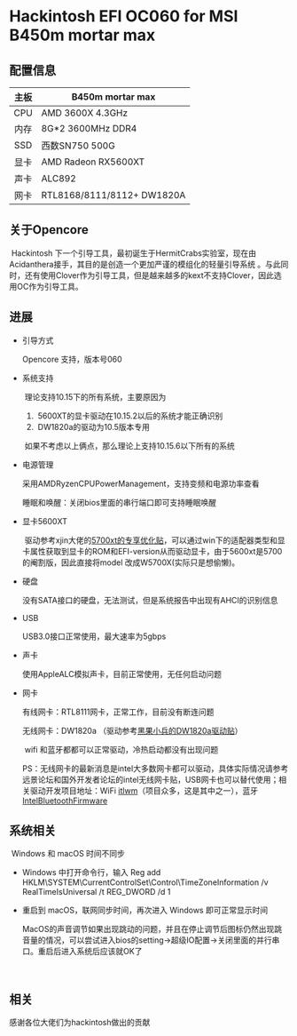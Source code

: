# **Hackintosh EFI  OC060 for  MSI B450m mortar max**

## **配置信息**

| 主板 | B450m mortar max           |
| :--: | -------------------------- |
| CPU  | AMD 3600X 4.3GHz           |
| 内存 | 8G*2  3600MHz DDR4         |
| SSD  | 西数SN750 500G             |
| 显卡 | AMD Radeon RX5600XT        |
| 声卡 | ALC892                     |
| 网卡 | RTL8168/8111/8112+ DW1820A |

## 关于Opencore

​	 Hackintosh 下一个引导工具，最初诞生于HermitCrabs实验室，现在由Acidanthera接手，其目的是创造一个更加严谨的模组化的轻量引导系统 。与此同时，还有使用Clover作为引导工具，但是越来越多的kext不支持Clover，因此选用OC作为引导工具。

## 进展

- 引导方式

  Opencore 支持，版本号060

- 系统支持

  ​	理论支持10.15下的所有系统，主要原因为

  1. ​	5600XT的显卡驱动在10.15.2以后的系统才能正确识别
  2. ​    DW1820a的驱动为10.5版本专用

  ​	如果不考虑以上俩点，那么理论上支持10.15.6以下所有的系统

- 电源管理

  采用AMDRyzenCPUPowerManagement，支持变频和电源功率查看

  睡眠和唤醒：关闭bios里面的串行端口即可支持睡眠唤醒

- 显卡5600XT

  ​	驱动参考xjin大佬的[5700xt的专享优化贴](http://bbs.pcbeta.com/forum.php?mod=viewthread&tid=1839725&highlight=5700xt)，可以通过win下的适配器类型和显卡属性获取到显卡的ROM和EFI-version从而驱动显卡，由于5600xt是5700的阉割版，因此直接将model 改成W5700X(实际只是想偷懒)。

- 硬盘

  没有SATA接口的硬盘，无法测试，但是系统报告中出现有AHCI的识别信息

- USB

  USB3.0接口正常使用，最大速率为5gbps

- 声卡

  使用AppleALC模拟声卡，目前正常使用，无任何启动问题

- 网卡

  有线网卡：RTL8111网卡，正常工作，目前没有断连问题

  无线网卡：DW1820a （驱动参考[黑果小兵的DW1820a驱动贴](https://blog.daliansky.net/DW1820A_BCM94350ZAE-driver-inserts-the-correct-posture.html)）

  ​	wifi 和蓝牙都都可以正常驱动，冷热启动都没有出现问题

  PS：无线网卡的最新消息是intel大多数网卡都可以驱动，具体实际情况请参考远景论坛和国外开发者论坛的intel无线网卡贴，USB网卡也可以替代使用；相关驱动开发项目地址：WiFi [itlwm](https://github.com/zxystd/itlwm)（项目众多，这是其中之一），蓝牙 [IntelBluetoothFirmware](https://github.com/zxystd/IntelBluetoothFirmware)

  

## 系统相关

​	Windows 和 macOS 时间不同步

- Windows 中打开命令行，输入 Reg add HKLM\SYSTEM\CurrentControlSet\Control\TimeZoneInformation /v RealTimeIsUniversal /t REG_DWORD /d 1
- 重启到 macOS，联网同步时间，再次进入 Windows 即可正常显示时间


   MacOS的声音调节如果出现跳动的问题，并且在停止调节后图标仍然出现跳音量的情况，可以尝试进入bios的setting->超级IO配置->关闭里面的并行串口。重启后进入系统后应该就OK了

​	

## 相关

感谢各位大佬们为hackintosh做出的贡献



## 

​	









